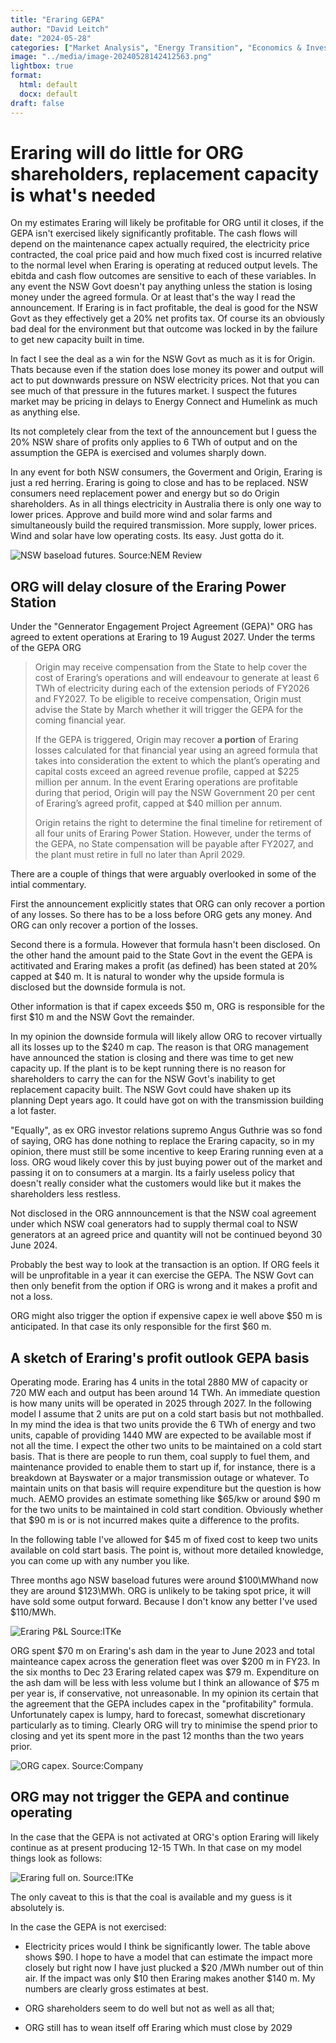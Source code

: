 ```yaml
---
title: "Eraring GEPA"
author: "David Leitch"
date: "2024-05-28"
categories: ["Market Analysis", "Energy Transition", "Economics & Investment"]
image: "../media/image-20240528142412563.png"
lightbox: true
format:
  html: default
  docx: default
draft: false
---
```


# Eraring will do little for ORG shareholders, replacement capacity is what's needed

On my estimates Eraring will likely be profitable for ORG until it closes, if the GEPA isn't exercised likely significantly profitable. The cash flows will depend on the maintenance capex actually required, the electricity price contracted, the coal price paid and how much fixed cost is incurred relative to the normal level when Eraring is operating at reduced output levels. The ebitda and cash flow outcomes are sensitive to each of these variables. In any event the NSW Govt doesn't pay anything unless the station is losing money under the agreed formula. Or at least that's the way I read the announcement.  If Eraring is in fact profitable, the deal is good for the NSW Govt as they effectively get a 20% net profits tax. Of course its an obviously bad deal for the environment but that outcome was locked in by the failure to get new capacity built in time.

In fact I see the deal as a win for the NSW Govt as much as it is for Origin. Thats because even if the station does lose money its power and output will act to put downwards pressure on NSW electricity prices.  Not that you can see much of that pressure in the futures market. I suspect the futures market may be pricing in delays to Energy Connect and Humelink as much as anything else. 

Its not completely clear from the text of the announcement but I guess the 20% NSW share of profits only applies to 6 TWh of output and on the assumption the GEPA is exercised and volumes sharply down.

In any event for both NSW consumers, the Goverment and Origin,  Eraring is just a red herring. Eraring is going to close and has to be replaced. NSW consumers need replacement power and energy but so do Origin shareholders. As in all things electricity in Australia there is only one way to lower prices. Approve and build more wind and solar farms and simultaneously build the required transmission. More supply, lower prices. Wind and solar have low operating costs. Its easy. Just gotta do it.

![NSW baseload futures. Source:NEM Review](../media/image-20240528142412563.png)

## ORG will delay closure of the Eraring Power Station

Under the "Gennerator Engagement Project Agreement (GEPA)" ORG has agreed to extent operations at Eraring to 19 August 2027.  Under the terms of the GEPA ORG 

> Origin may receive compensation from the State to help cover the cost of Eraring’s operations and will endeavour to generate at least 6 TWh of electricity during each of the extension periods of FY2026 and FY2027. To be eligible to receive compensation, Origin must advise the State by March whether it will trigger the GEPA for the coming financial year. 
>
> If the GEPA is triggered, Origin may recover **a portion** of Eraring losses calculated for that financial year using an agreed formula that takes into consideration the extent to which the plant’s operating and capital costs exceed an agreed revenue profile, capped at \$225 million per annum. In the event Eraring operations are profitable during that period, Origin will pay the NSW Government 20 per cent of Eraring’s agreed profit, capped at $40 million per annum.
>
> Origin retains the right to determine the final timeline for retirement of all four units of Eraring Power Station. However, under the terms of the GEPA, no State compensation will be payable after FY2027, and the plant must retire in full no later than April 2029.

There are a couple of things that were arguably overlooked in some of the intial commentary. 

First the announcement explicitly states that ORG can only recover a portion of any losses. So there has to be a loss before ORG gets any money. And ORG can only recover a portion of the losses.

Second there is a formula. However that formula hasn't been disclosed. On the other hand the amount paid to the State Govt in the event the GEPA is actitivated and Eraring makes a profit (as defined) has been stated at 20% capped at $40 m. It is natural to wonder why the upside formula is disclosed but the downside formula is not.

Other information is that if capex exceeds \$50 m, ORG is responsible for the first \$10 m and the NSW Govt the remainder.

In my opinion the downside formula will likely allow ORG to recover virtually all its losses up to the \$240 m cap. The reason is that ORG management have announced the station is closing and there was time to get new capacity up. If the plant is to be kept running there is no reason for shareholders to carry the can for the NSW Govt's inability to get replacement capacity built. The NSW Govt could have shaken up its planning Dept years ago. It could have got on with the transmission building a lot faster.

"Equally", as ex ORG investor relations supremo Angus Guthrie was so fond of saying,  ORG has done nothing to replace the Eraring capacity, so in my opinion, there must still be some incentive to keep Eraring running even at a loss. ORG woud likely cover this by just buying power out of the market and passing it on to consumers at a margin. Its a fairly useless policy that doesn't really consider what the customers would like but it makes the shareholders less restless.

Not disclosed in the ORG annnouncement is that the NSW coal agreement under which NSW coal generators had to supply thermal coal to NSW generators at an agreed price and quantity will not be continued beyond 30 June 2024.

Probably the best way to look at the transaction is an option. If ORG feels it will be unprofitable in a year it can exercise the GEPA. The NSW Govt can then only benefit from the option if ORG is wrong and it makes a profit and not a loss.

ORG might also trigger the option if expensive capex ie well above \$50 m is anticipated. In that case its only responsible for the first \$60 m.

##  A sketch of Eraring's profit outlook GEPA basis

Operating mode. Eraring has 4 units in the total 2880 MW of capacity or 720 MW each and output has been around 14 TWh. An immediate question is how many units will be operated in 2025 through 2027. In the following model I assume that 2 units are put on a cold start basis but not mothballed. In my mind the idea is that two units provide the 6 TWh of energy and two units, capable of providing 1440 MW are expected to be available most if not all the time. I expect the other two units to be maintained on a cold start basis. That is there are people to run them, coal supply to fuel them, and maintenance provided to enable them to start up if, for instance, there is a breakdown at Bayswater or a major transmission outage or whatever. To maintain units on that basis will require expenditure but the question is how much. AEMO provides an estimate something like $65/kw or around \$90 m for the two units to be maintained in cold start condition. Obviously whether that \$90 m is or is not incurred makes quite a difference to the profits. 

In the following table I've allowed for $45 m of fixed cost to keep two units available on cold start basis. The point is, without more detailed knowledge, you can come up with any number you like.

Three months ago NSW baseload futures were around \$100\MWhand now they are around \$123\MWh. ORG is unlikely to be taking spot price, it will have sold some output forward. Because I don't know any better I've used $110/MWh. 

![Eraring P&L Source:ITKe](../media/image-20240528182958298.png)



ORG spent $70 m on Eraring's ash dam in  the year to June 2023 and total mainteance capex across the generation fleet was over \$200 m in FY23. In the six months  to Dec 23 Eraring related capex was \$79 m. Expenditure on the ash dam will be less with less volume but I think an allowance of \$75 m per year is, if conservative, not unreasonable. In my opinion its certain that the agreement that the GEPA includes capex in the "profitability" formula.  Unfortunately capex is lumpy, hard to forecast, somewhat discretionary particularly as to timing. Clearly ORG will try to minimise the spend prior to closing and yet its spent more in the past 12 months than the two years prior. 

![ORG capex. Source:Company](../media/image-20240528134629103.png)

## ORG may not trigger the GEPA and continue operating

In the case that the GEPA is not activated at ORG's option Eraring will likely continue as at present producing 12-15 TWh. In that case on my model things look as follows:

![Eraring full on. Source:ITKe](../media/IMG_5078.png)

The only caveat to this is that the coal is available and my guess is it absolutely is.

In the case the GEPA is not exercised:

- Electricity prices would I think be significantly lower. The table above shows \$90. I hope to have a model that can estimate the impact more closely but right now I have just plucked a \$20 /MWh number out of thin air. If the impact was only \$10 then Eraring makes another \$140 m. My numbers are clearly gross estimates at best.

- ORG shareholders seem to do well but not as well as all that;

- ORG still has to wean itself off Eraring which must close by 2029

  